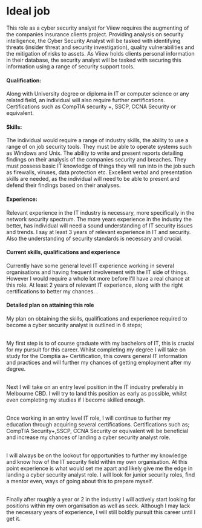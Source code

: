 <!DOCTYPE html>
<html>
<h1> Ideal job </h1>
  <a ref="https://www.seek.com.au/job/39732381?"</a>

<p> This role as a cyber security analyst for Viiew requires the augmenting of the companies insurance clients project. Providing analysis on security intelligence, the Cyber Security Analyst will be tasked with identifying threats (insider threat and security investigation), quality vulnerabilities and the mitigation of risks to assets. As Viiew holds clients personal information in their database, the security analyst will be tasked with securing this information using a range of security support tools. </p>

<h4> Qualification:</h4>
<p>Along with University degree or diploma in IT or computer science or any related field, an individual will also require further certifications. Certifications such as CompTIA security +, SSCP, CCNA Security or equivalent.</p>

<h4>Skills:</h4>
<p>The individual would require a range of industry skills, the ability to use a range of on job security tools. They must be able to operate systems such as Windows and Unix. The ability to write and present reports detailing findings on their analysis of the companies security and breaches. They must possess basic IT knowledge of things they will run into in the job such as firewalls, viruses, data protection etc. Excellent verbal and presentation skills are needed, as the individual will need to be able to present and defend their findings based on their analyses.</p>

<h4>Experience: </h4>
<p>Relevant experience in the IT industry is necessary, more specifically in the network security spectrum. The more years experience in the industry the better, has individual will need a sound understanding of IT security issues and trends. I say at least 3 years of relevant experience in IT and security. Also the understanding of security standards is necessary and crucial.</p>

<h4>Current skills, qualifications and experience</h4>
<p>Currently have some general level IT experience working in several organisations and having frequent involvement with the IT side of things. However I would require a whole lot more before I'll have a real chance at this role. At least 2 years of relevant IT experience, along with the right certifications to better my chances. 
.</p>

<h4>Detailed plan on attaining this role</h4>
<p>My plan on obtaining the skills, qualifications and experience required to become a cyber security analyst is outlined in 6 steps;</p>

<br /> My first step is to of course graduate with my bachelors of IT, this is crucial for my pursuit for this career. Whilst completing my degree I will take on study for the Comptia a+ Certification, this covers general IT information and practices and will further my chances of getting employment after my degree. <br />

<br /> Next I will take on an entry level position in the IT industry preferably in Melbourne CBD. I will try to land this position as early as possible, whilst even completing my studies if I become skilled enough.<br />

<br />Once working in an entry level IT role, I will continue to further my education through acquiring several certifications. Certifications such as; CompTIA Security+,SSCP, CCNA Security or equivalent will be beneficial and increase my chances of landing a cyber security analyst role.<br />

<br />I will always be on the lookout for opportunities to further my knowledge and know how of the IT security field within my own organisation. At this point experience is what would set me apart and likely give me the edge in landing a cyber security analyst role. I will look for junior security roles, find a mentor even, ways of going about this to prepare myself.<br />

<br />Finally after roughly a year or 2 in the industry I will actively start looking for positions within my own organisation as well as seek. Although I may lack the necessary years of experience, I will still boldly pursuit this career until I get it.</p>


</html>


